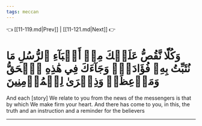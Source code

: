 ```yaml
---
tags: meccan
---
```


👈 [[11-119.md|Prev]] | [[11-121.md|Next]] 👉

# وَكُلّٗا نَّقُصُّ عَلَيۡكَ مِنۡ أَنۢبَآءِ ٱلرُّسُلِ مَا نُثَبِّتُ بِهِۦ فُؤَادَكَۚ وَجَآءَكَ فِي هَٰذِهِ ٱلۡحَقُّ وَمَوۡعِظَةٞ وَذِكۡرَىٰ لِلۡمُؤۡمِنِينَ

And each [story] We relate to you from the news of the messengers is that by which We make firm your heart. And there has come to you, in this, the truth and an instruction and a reminder for the believers

---

